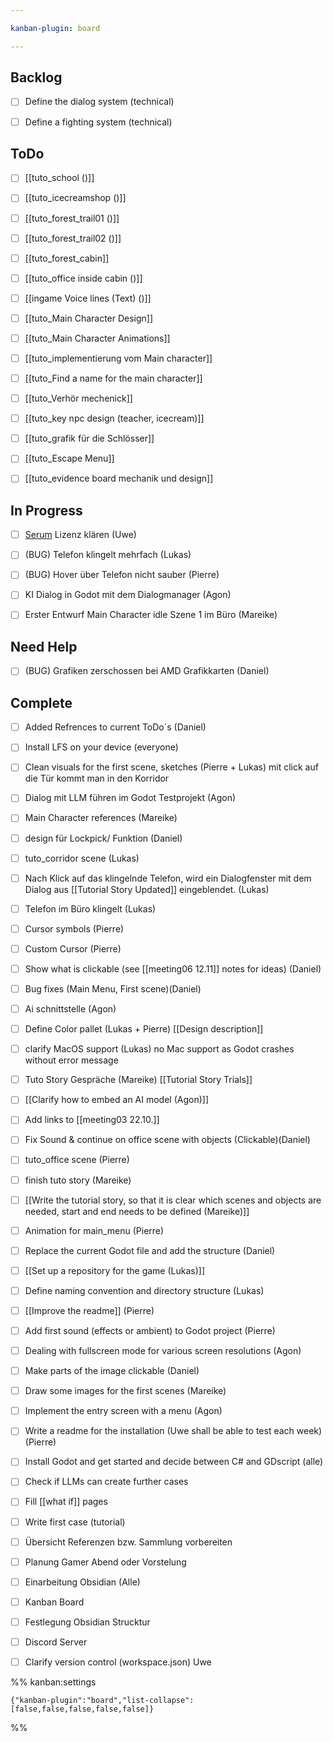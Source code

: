 ```yaml
---

kanban-plugin: board

---
```


## Backlog

- [ ] Define the dialog system (technical)
- [ ] Define a fighting system (technical)


## ToDo

- [ ] [[tuto_school ()]]
- [ ] [[tuto_icecreamshop ()]]
- [ ] [[tuto_forest_trail01 ()]]
- [ ] [[tuto_forest_trail02 ()]]
- [ ] [[tuto_forest_cabin]]
- [ ] [[tuto_office inside cabin ()]]
- [ ] [[ingame Voice lines (Text) ()]]
- [ ] [[tuto_Main Character Design]]
- [ ] [[tuto_Main Character Animations]]
- [ ] [[tuto_implementierung vom Main character]]
- [ ] [[tuto_Find a name for the main character]]
- [ ] [[tuto_Verhör mechenick]]
- [ ] [[tuto_key npc design (teacher, icecream)]]
- [ ] [[tuto_grafik für die Schlösser]]
- [ ] [[tuto_Escape Menu]]
- [ ] [[tuto_evidence board mechanik und design]]


## In Progress

- [ ] [Serum](https://xferrecords.com/products/serum/) Lizenz klären (Uwe)
- [ ] (BUG) Telefon klingelt mehrfach (Lukas)
- [ ] (BUG) Hover über Telefon nicht sauber (Pierre)
- [ ] KI Dialog in Godot mit dem Dialogmanager (Agon)
- [ ] Erster Entwurf Main Character idle Szene 1 im Büro (Mareike)


## Need Help

- [ ] (BUG) Grafiken zerschossen bei AMD Grafikkarten (Daniel)


## Complete

- [ ] Added Refrences to current ToDo´s (Daniel)
- [ ] Install LFS on your device (everyone)
- [ ] Clean visuals for the first scene, sketches (Pierre + Lukas)
	mit click auf die Tür kommt man in den Korridor
- [ ] Dialog mit LLM führen im Godot Testprojekt (Agon)
- [ ] Main Character references (Mareike)
- [ ] design für Lockpick/ Funktion (Daniel)
- [ ] tuto_corridor scene (Lukas)
- [ ] Nach Klick auf das klingelnde Telefon, wird ein Dialogfenster mit dem Dialog aus [[Tutorial Story Updated]] eingeblendet. (Lukas)
- [ ] Telefon im Büro klingelt (Lukas)
- [ ] Cursor symbols (Pierre)
- [ ] Custom Cursor (Pierre)
- [ ] Show what is clickable (see [[meeting06 12.11]] notes for ideas) (Daniel)
- [ ] Bug fixes (Main Menu, First scene)(Daniel)
- [ ] Ai schnittstelle (Agon)
- [ ] Define Color pallet (Lukas + Pierre)
	[[Design description]]
- [ ] clarify MacOS support (Lukas)
	no Mac support as Godot crashes without error message
- [ ] Tuto Story Gespräche (Mareike)
	[[Tutorial Story Trials]]
- [ ] [[Clarify how to embed an AI model (Agon)]]
- [ ] Add links to [[meeting03 22.10.]]
- [ ] Fix Sound & continue on office scene with objects (Clickable)(Daniel)
- [ ] tuto_office scene (Pierre)
- [ ] finish tuto story (Mareike)
- [ ] [[Write the tutorial story, so that it is clear which scenes and objects are needed, start and end needs to be defined (Mareike)]]
- [ ] Animation for main_menu (Pierre)
- [ ] Replace the current Godot file and add the structure (Daniel)
- [ ] [[Set up a repository for the game (Lukas)]]
- [ ] Define naming convention and directory structure (Lukas)
- [ ] [[Improve the readme]]
	(Pierre)
- [ ] Add first sound (effects or ambient) to Godot project (Pierre)
- [ ] Dealing with fullscreen mode for various screen resolutions (Agon)
- [ ] Make parts of the image clickable (Daniel)
- [ ] Draw some images for the first scenes (Mareike)
- [ ] Implement the entry screen with a menu (Agon)
- [ ] Write a readme for the installation (Uwe shall be able to test each week)
	(Pierre)
- [ ] Install Godot and get started and decide between C# and GDscript (alle)
- [ ] Check if LLMs can create further cases
- [ ] Fill [[what if]] pages
- [ ] Write first case (tutorial)
- [ ] Übersicht Referenzen bzw. Sammlung vorbereiten
- [ ] Planung Gamer Abend oder Vorstelung
- [ ] Einarbeitung Obsidian (Alle)
- [ ] Kanban Board
- [ ] Festlegung Obsidian Strucktur
- [ ] Discord Server
- [ ] Clarify version control (workspace.json) Uwe




%% kanban:settings
```
{"kanban-plugin":"board","list-collapse":[false,false,false,false,false]}
```
%%